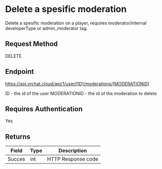 # Delete a spesific moderation

Delete a spesific moderation on a player, requires moderator/internal developerType or admin_moderator tag.

## Request Method 
DELETE

## Endpoint
https://api.vrchat.cloud/api/1/user/[ID]/moderations/[MODERATIONID]

ID - the id of the user
MODERATIONID - the id of the moderation to delete

## Requires Authentication
Yes

## Returns 

Field | Type | Description
------|------|------------
Succes|int|HTTP Response code